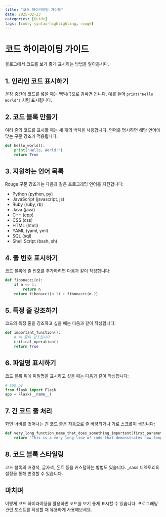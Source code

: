 ```yaml
---
title: "코드 하이라이팅 가이드"
date: 2025-02-23
categories: [Guide]
tags: [code, syntax-highlighting, rouge]
---
```


# 코드 하이라이팅 가이드

블로그에서 코드를 보기 좋게 표시하는 방법을 알아봅시다.

## 1. 인라인 코드 표시하기

문장 중간에 코드를 넣을 때는 백틱(\`)으로 감싸면 됩니다. 예를 들어 ```print("Hello World")``` 처럼 표시됩니다.

## 2. 코드 블록 만들기

여러 줄의 코드를 표시할 때는 세 개의 백틱을 사용합니다. 언어를 명시하면 해당 언어에 맞는 구문 강조가 적용됩니다.

``` python
def hello_world():
    print("Hello, World!")
    return True
```

## 3. 지원하는 언어 목록

Rouge 구문 강조기는 다음과 같은 프로그래밍 언어를 지원합니다:
- Python (python, py)
- JavaScript (javascript, js)
- Ruby (ruby, rb)
- Java (java)
- C++ (cpp)
- CSS (css)
- HTML (html)
- YAML (yaml, yml)
- SQL (sql)
- Shell Script (bash, sh)

## 4. 줄 번호 표시하기

코드 블록에 줄 번호를 추가하려면 다음과 같이 작성합니다:

``` python
def fibonacci(n):
    if n <= 1:
        return n
    return fibonacci(n-1) + fibonacci(n-2)
```

## 5. 특정 줄 강조하기

코드의 특정 줄을 강조하고 싶을 때는 다음과 같이 작성합니다:

``` python
def important_function():
    # 이 줄이 강조됩니다
    critical_operation()
    return True
```

## 6. 파일명 표시하기

코드 블록 위에 파일명을 표시하고 싶을 때는 다음과 같이 작성합니다:

``` python
# app.py
from flask import Flask
app = Flask(__name__)
```

## 7. 긴 코드 줄 처리

화면 너비를 벗어나는 긴 코드 줄은 자동으로 줄 바꿈되거나 가로 스크롤이 생깁니다:

``` python
def very_long_function_name_that_does_something_important(first_parameter, second_parameter, third_parameter, fourth_parameter):
    return "This is a very long line of code that demonstrates how long lines are handled"
```

## 8. 코드 블록 스타일링

코드 블록의 배경색, 글자색, 폰트 등을 커스텀하는 방법도 있습니다. _sass 디렉토리의 설정을 통해 변경할 수 있습니다.

## 마치며

이렇게 코드 하이라이팅을 활용하면 코드를 보기 좋게 표시할 수 있습니다. 프로그래밍 관련 포스트를 작성할 때 유용하게 사용해보세요. 